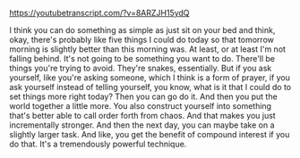 https://youtubetranscript.com/?v=8ARZJH15ydQ

 I think you can do something as simple as just sit on your bed and think, okay, there's probably like five things I could do today so that tomorrow morning is slightly better than this morning was. At least, or at least I'm not falling behind. It's not going to be something you want to do. There'll be things you're trying to avoid. They're snakes, essentially. But if you ask yourself, like you're asking someone, which I think is a form of prayer, if you ask yourself instead of telling yourself, you know, what is it that I could do to set things more right today? Then you can go do it. And then you put the world together a little more. You also construct yourself into something that's better able to call order forth from chaos. And that makes you just incrementally stronger. And then the next day, you can maybe take on a slightly larger task. And like, you get the benefit of compound interest if you do that. It's a tremendously powerful technique.